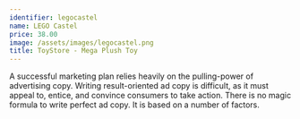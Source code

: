 ```yaml
---
identifier: legocastel
name: LEGO Castel
price: 38.00
image: /assets/images/legocastel.png
title: ToyStore - Mega Plush Toy
---
```

A successful marketing plan relies heavily on the pulling-power of advertising copy. Writing result-oriented ad copy is difficult, as it must appeal to, entice, and convince consumers to take action. There is no magic formula to write perfect ad copy. It is based on a number of factors.

